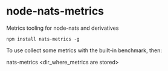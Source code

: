 # node-nats-metrics
Metrics tooling  for node-nats and derivatives

`npm install nats-metrics -g`

To use collect some metrics with the built-in benchmark, then:

nats-metrics <dir_where_metrics are stored>


